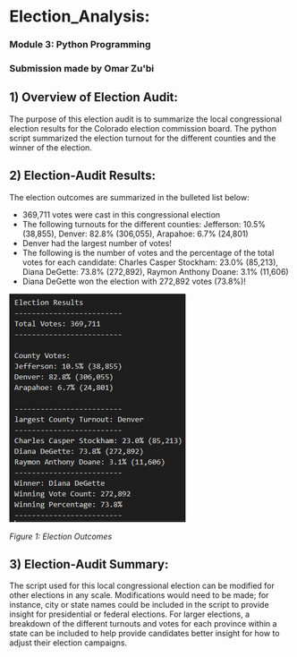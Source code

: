 # Election_Analysis:
### Module 3: Python Programming
### Submission made by Omar Zu'bi


## 1) Overview of Election Audit:
The purpose of this election audit is to summarize the local congressional election results for the Colorado election commission board. The python script summarized the election turnout for the different counties and the winner of the election. 


## 2) Election-Audit Results:
The election outcomes are summarized in the bulleted list below: 

<ul>
  <li> 369,711 votes were cast in this congressional election </li>
  <li> The following turnouts for the different counties: Jefferson: 10.5% (38,855), Denver: 82.8% (306,055), Arapahoe: 6.7% (24,801) </li>
  <li> Denver had the largest number of votes! </li>
  <li> The following is the number of votes and the percentage of the total votes for each candidate: Charles Casper Stockham: 23.0% (85,213), Diana DeGette: 73.8% (272,892), Raymon Anthony Doane: 3.1% (11,606) </li>
  <li> Diana DeGette won the election with 272,892 votes (73.8%)!
</ul>

![Figure1](https://github.com/DrZubi/Election_Analysis/blob/main/Resources/results.PNG)

*Figure 1: Election Outcomes*
 
## 3) Election-Audit Summary: 
The script used for this local congressional election can be modified for other elections in any scale. Modifications would need to be made; for instance, city or state names could be included in the script to provide insight for presidential or federal elections. For larger elections, a breakdown of the different turnouts and votes for each province within a state can be included to help provide candidates better insight for how to adjust their election campaigns.
